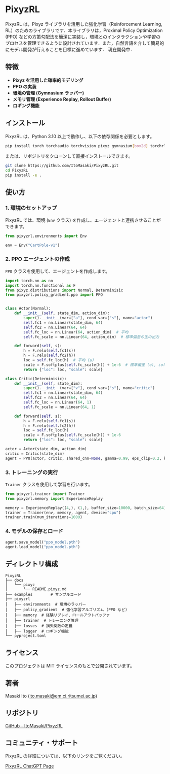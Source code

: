 # PixyzRL

PixyzRL は，Pixyz ライブラリを活用した強化学習（Reinforcement Learning, RL）のためのライブラリです．本ライブラリは，Proximal Policy Optimization (PPO) などの方策勾配法を簡潔に実装し，環境とのインタラクションや学習のプロセスを管理できるように設計されています．また，自然言語を介して簡易的にモデル開発が行えることを目標に進めています．
現在開発中．

## 特徴

- **Pixyz を活用した確率的モデリング**
- **PPO の実装**
- **環境の管理 (Gymnasium ラッパー)**
- **メモリ管理 (Experience Replay, Rollout Buffer)**
- **ロギング機能**

## インストール

PixyzRL は、Python 3.10 以上で動作し、以下の依存関係を必要とします。

```bash
pip install torch torchaudio torchvision pixyz gymnasium[box2d] torchrl
```

または、リポジトリをクローンして直接インストールできます。

```bash
git clone https://github.com/ItoMasaki/PixyzRL.git
cd PixyzRL
pip install -e .
```

## 使い方

### 1. 環境のセットアップ

PixyzRL では、環境 (`Env` クラス) を作成し、エージェントと連携させることができます。

```python
from pixyzrl.environments import Env

env = Env("CartPole-v1")
```

### 2. PPO エージェントの作成

`PPO` クラスを使用して、エージェントを作成します。

```python
import torch.nn as nn
import torch.nn.functional as F
from pixyz.distributions import Normal, Determinisic
from pixyzrl.policy_gradient.ppo import PPO


class Actor(Normal):
    def __init__(self, state_dim, action_dim):
        super().__init__(var=["a"], cond_var=["s"], name="actor")
        self.fc1 = nn.Linear(state_dim, 64)
        self.fc2 = nn.Linear(64, 64)
        self.fc_loc = nn.Linear(64, action_dim)  # 平均
        self.fc_scale = nn.Linear(64, action_dim)  # 標準偏差の生の出力

    def forward(self, s):
        h = F.relu(self.fc1(s))
        h = F.relu(self.fc2(h))
        loc = self.fc_loc(h)  # 平均 (μ)
        scale = F.softplus(self.fc_scale(h)) + 1e-6  # 標準偏差 (σ), softplus で正の値に
        return {"loc": loc, "scale": scale}

class Critic(Determinisic):
    def __init__(self, state_dim):
        super().__init__(var=["v"], cond_var=["s"], name="critic")
        self.fc1 = nn.Linear(state_dim, 64)
        self.fc2 = nn.Linear(64, 64)
        self.fc_loc = nn.Linear(64, 1)
        self.fc_scale = nn.Linear(64, 1)

    def forward(self, s):
        h = F.relu(self.fc1(s))
        h = F.relu(self.fc2(h))
        loc = self.fc_loc(h)
        scale = F.softplus(self.fc_scale(h)) + 1e-6
        return {"loc": loc, "scale": scale}

actor = Actor(state_dim, action_dim)
critic = Critic(state_dim)
agent = PPO(actor, critic, shared_cnn=None, gamma=0.99, eps_clip=0.2, k_epochs=4, lr_actor=3e-4, lr_critic=1e-3, device="cpu")
```

### 3. トレーニングの実行

`Trainer` クラスを使用して学習を行います。

```python
from pixyzrl.trainer import Trainer
from pixyzrl.memory import ExperienceReplay

memory = ExperienceReplay((4,), (1,), buffer_size=10000, batch_size=64)
trainer = Trainer(env, memory, agent, device="cpu")
trainer.train(num_iterations=1000)
```

### 4. モデルの保存とロード

```python
agent.save_model("ppo_model.pth")
agent.load_model("ppo_model.pth")
```

## ディレクトリ構成

```
PixyzRL
├── docs
│   └── pixyz
│       └── README.pixyz.md
├── examples        # サンプルコード
├── pixyzrl
│   ├── environments  # 環境のラッパー
│   ├── policy_gradient  # 強化学習アルゴリズム (PPO など)
│   ├── memory  # 経験リプレイ、ロールアウトバッファ
│   ├── trainer  # トレーニング管理
│   ├── losses  # 損失関数の定義
│   ├── logger  # ロギング機能
└── pyproject.toml
```

## ライセンス

このプロジェクトは MIT ライセンスのもとで公開されています。

## 著者

Masaki Ito (ito.masaki@em.ci.ritsumei.ac.jp)

## リポジトリ

[GitHub - ItoMasaki/PixyzRL](https://github.com/ItoMasaki/PixyzRL)

## コミュニティ・サポート

PixyzRL の詳細については、以下のリンクをご覧ください。

[PixyzRL ChatGPT Page](https://chatgpt.com/g/g-67b7c36695fc8191aca4cb7420dad17c-pixyzrl)
